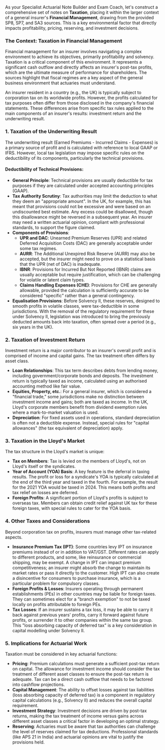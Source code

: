 As your Specialist Actuarial Note Builder and Exam Coach, let's construct a comprehensive set of notes on **Taxation**, placing it within the larger context of a general insurer's **Financial Management**, drawing from the provided SP8, SP7, and SA3 sources. This is a key environmental factor that directly impacts profitability, pricing, reserving, and investment decisions.

### **The Context: Taxation in Financial Management**

Financial management for an insurer involves navigating a complex environment to achieve its objectives, primarily profitability and solvency. Taxation is a critical component of this environment. It represents a significant cash outflow and directly affects an insurer's post-tax profits, which are the ultimate measure of performance for shareholders. The sources highlight that fiscal regimes are a key aspect of the general business environment that actuaries must understand.

An insurer resident in a country (e.g., the UK) is typically subject to corporation tax on its worldwide profits. However, the profits calculated for tax purposes often differ from those disclosed in the company's financial statements. These differences arise from specific tax rules applied to the main components of an insurer's results: investment return and the underwriting result.

### **1\. Taxation of the Underwriting Result**

The underwriting result (Earned Premiums \- Incurred Claims \- Expenses) is a primary source of profit and is calculated with reference to local GAAP or IFRS. However, local tax legislation may impose specific rules on the deductibility of its components, particularly the technical provisions.

#### **Deductibility of Technical Provisions:**

* **General Principle**: Technical provisions are usually deductible for tax purposes if they are calculated under accepted accounting principles (GAAP).  
* **Tax Authority Scrutiny**: Tax authorities may limit the deduction to what they deem an "appropriate amount". In the UK, for example, this has meant that provisions could not be excessive and were based on an undiscounted best estimate. Any excess could be disallowed, though this disallowance might be reversed in a subsequent year. An insurer may need a written actuarial opinion, compliant with professional standards, to support the figure claimed.  
* **Components of Provisions**:  
  * **UPR and DAC**: Unearned Premium Reserves (UPR) and related Deferred Acquisition Costs (DAC) are generally acceptable under some tax regimes.  
  * **AURR**: The Additional Unexpired Risk Reserve (AURR) may also be accepted, but the insurer might need to prove on a statistical basis that the UPR (net of DAC) is inadequate.  
  * **IBNR**: Provisions for Incurred But Not Reported (IBNR) claims are usually acceptable but require justification, which can be challenging for volatile or latent claim types.  
  * **Claims Handling Expenses (CHE)**: Provisions for CHE are generally allowable, provided the calculation is sufficiently accurate to be considered "specific" rather than a general contingency.  
* **Equalisation Provisions**: Before Solvency II, these reserves, designed to smooth profits in volatile classes, were tax-deductible in some jurisdictions. With the removal of the regulatory requirement for these under Solvency II, legislation was introduced to bring the previously deducted amounts back into taxation, often spread over a period (e.g., six years in the UK).

### **2\. Taxation of Investment Return**

Investment return is a major contributor to an insurer's overall profit and is comprised of income and capital gains. The tax treatment often differs by asset class.

* **Loan Relationships**: This tax term describes debts from lending money, including government/corporate bonds and deposits. The investment return is typically taxed as income, calculated using an authorised accounting method like fair value.  
* **Equities, Property, etc.**: For a general insurer, which is considered a "financial trade," some jurisdictions make no distinction between investment income and gains; both are taxed as income. In the UK, Lloyd's corporate members benefit from dividend exemption rules where a mark-to-market valuation is used.  
* **Depreciation**: For fixed assets used in operations, standard depreciation is often not a deductible expense. Instead, special rules for "capital allowances" (the tax equivalent of depreciation) apply.

### **3\. Taxation in the Lloyd's Market**

The tax structure in the Lloyd's market is unique:

* **Tax on Members**: Tax is levied on the members of Lloyd's, not on Lloyd's itself or the syndicates.  
* **Year of Account (YOA) Basis**: A key feature is the deferral in taxing results. The profit or loss for a syndicate's YOA is typically calculated at the end of the third year and taxed in the fourth. For example, the result for the 2021 YOA would be taxed in 2024\. This means both profits and tax relief on losses are deferred.  
* **Foreign Profits**: A significant portion of Lloyd's profits is subject to overseas tax. Members can obtain credit relief against UK tax for these foreign taxes, with special rules to cater for the YOA basis.

### **4\. Other Taxes and Considerations**

Beyond corporation tax on profits, insurers must manage other tax-related aspects.

* **Insurance Premium Tax (IPT)**: Some countries levy IPT on insurance premiums instead of or in addition to VAT/GST. Different rates can apply to different products, and some, like reinsurance or commercial shipping, may be exempt. A change in IPT can impact premium competitiveness; an insurer might absorb the change to maintain its market rates or pass it directly to the customer. High IPT can also create a disincentive for consumers to purchase insurance, which is a particular problem for compulsory classes.  
* **Foreign Profits & Losses**: Insurers operating through permanent establishments (PEs) in other countries may be liable for foreign taxes. They can sometimes elect for a "branch exemption" to not be taxed locally on profits attributable to foreign PEs.  
* **Tax Losses**: If an insurer sustains a tax loss, it may be able to carry it back against previous years' profits, carry it forward against future profits, or surrender it to other companies within the same tax group. This "loss absorbing capacity of deferred tax" is a key consideration in capital modelling under Solvency II.

### **5\. Implications for Actuarial Work**

Taxation must be considered in key actuarial functions:

* **Pricing**: Premium calculations must generate a sufficient post-tax return on capital. The allowance for investment income should consider the tax treatment of different asset classes to ensure the post-tax return is adequate. Tax can be a direct cash outflow that needs to be factored into cashflow projections.  
* **Capital Management**: The ability to offset losses against tax liabilities (loss absorbing capacity of deferred tax) is a component in regulatory capital calculations (e.g., Solvency II) and reduces the overall capital requirement.  
* **Investment Strategy**: Investment decisions are driven by post-tax returns, making the tax treatment of income versus gains across different asset classes a critical factor in developing an optimal strategy.  
* **Reserving**: Actuaries must be aware that tax authorities can challenge the level of reserves claimed for tax deductions. Professional standards (like APS 21 in India) and actuarial opinions are vital to justify the provisions held.

